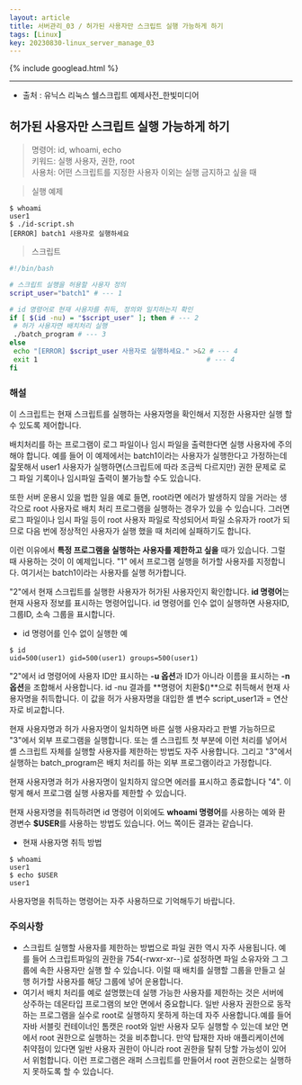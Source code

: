 ```yaml
---
layout: article
title: 서버관리_03 / 허가된 사용자만 스크립트 실행 가능하게 하기
tags: [Linux]
key: 20230830-linux_server_manage_03 
---
```


{% include googlead.html %}

---

- 출처 : 유닉스 리눅스 쉘스크립트 예제사전_한빛미디어

## 허가된 사용자만 스크립트 실행 가능하게 하기

> 명령어: id, whoami, echo  
> 키워드: 실행 사용자, 권한, root  
> 사용처: 어떤 스크립트를 지정한 사용자 이외는 실행 금지하고 싶을 때  

> 실행 예제  

```
$ whoami
user1
$ ./id-script.sh
[ERROR] batch1 사용자로 실행하세요
```

> 스크립트 

 ```bash
#!/bin/bash

# 스크립트 실행을 허용할 사용자 정의 
script_user="batch1" # --- 1

# id 명령어로 현재 사용자를 취득, 정의와 일치하는지 확인
if [ $(id -nu) = "$script_user" ]; then # --- 2
  # 허가 사용자면 배치처리 실행
  ./batch_program # --- 3
else
  echo "[ERROR] $script_user 사용자로 실행하세요." >&2 # --- 4
  exit 1                                          # --- 4
fi
```

### **해설**

이 스크립트는 현재 스크립트를 실행하는 사용자명을 확인해서 지정한 사용자만 실행 할 수 있도록 제어합니다.

배치처리를 하는 프로그램이 로그 파일이나 임시 파일을 출력한다면 실행 사용자에 주의해야 합니다.
예를 들어 이 예제에서는 batch1이라는 사용자가 실행한다고 가정하는데 잛못해서 user1 사용자가 실행하면(스크립트에 따라 조금씩 다르지만) 권한 문제로 로그 파일 기록이나 임시파일 출력이 불가능할 수도 있습니다.

또한 서버 운용시 있을 법한 일을 예로 들면, root라면 에러가 발생하지 않을 거라는 생각으로 root 사용자로 배치 처리 프로그램을 실행하는 경우가 있을 수 있습니다. 그러면 로그 파일이나 임시 파일 등이 root 사용자 파일로 작성되어서 파일 소유자가 root가 되므로 다음 번에 정상적인 사용자가 실행 했을 때 처리에 실패하기도 합니다.

이런 이유에서 **특정 프로그램을 실행하는 사용자를 제한하고 싶을** 때가 있습니다. 그럴 때 사용하는 것이 이 예제입니다. "1" 에서 프로그램 실행을 허가할 사용자를 지정합니다. 여기서는 batch1이라는 사용자를 실행 허가합니다.

"2"에서 현재 스크립트를 실행한 사용자가 허가된 사용자인지 확인합니다. **id 명령어**는 현재 사용자 정보를 표시하는 명령어입니다. id 명령어를 인수 없이 실행하면 사용자ID, 그룹ID, 소속 그룹을 표시합니다.

- id 명령어를 인수 없이 실행한 예

```
$ id
uid=500(user1) gid=500(user1) groups=500(user1)
```

"2"에서 id 명령어에 사용자 ID만 표시하는 **-u 옵션**과 ID가 아니라 이름을 표시하는 **-n 옵션**을 조합해서 사용합니다. id -nu 결과를 **명령어 치환$()**으로 취득해서 현재 사용자명을 취득합니다. 이 값을 허가 사용자명을 대입한 셸 변수 script_user1과 = 연산자로 비교합니다.

현재 사용자명과 허가 사용자명이 일치하면 바른 실행 사용자라고 판별 가능하므로 "3"에서 외부 프로그램을 실행합니다. 또는 셸 스크립트 첫 부분에 이런 처리를 넣어서 셸 스크립트 자체를 실행할 사용자를 제한하는 방법도 자주 사용합니다.
그리고 "3"에서 실행하는 batch_program은 배치 처리를 하는 외부 프로그램이라고 가정합니다.

현재 사용자명과 허가 사용자명이 일치하지 않으면 에러를 표시하고 종료합니다 "4". 이렇게 해서 프로그램 실행 사용자를 제한할 수 있습니다.

현재 사용자명을 취득하려면 id 명령어 이외에도 **whoami 명령어**를 사용하는 예와 환경변수 **$USER**를 사용하는 방법도 있습니다. 어느 쪽이든 결과는 같습니다.

- 현재 사용자명 취득 방법

```
$ whoami
user1
$ echo $USER
user1
```

사용자명을 취득하는 명령어는 자주 사용하므로 기억해두기 바랍니다.

### **주의사항**
- 스크립트 실행할 사용자를 제한하는 방법으로 파일 권한 역시 자주 사용됩니다. 예를 들어 스크립트파일의 권한을 754(-rwxr-xr--)로 설정하면 파일 소유자와 그 그룹에 속한 사용자만 실행 할 수 있습니다. 이럴 때 배치를 실행할 그룹을 만들고 실행 허가할 사용자를 해당 그룹에 넣어 운용합니다.
- 여기서 배치 처리를 예로 설명했는데 실행 가능한 사용자를 제한하는 것은 서버에 상주하는 데몬타입 프로그램의 보안 면에서 중요합니다. 일반 사용자 권한으로 동작하는 프로그램을 실수로 root로 실행하지 못하게 하는데 자주 사용합니다.예를 들어 자바 서블릿 컨테이너인 톰캣은 root와 일반 사용자 모두 실행할 수 있는데 보안 면에서 root 권한으로 실행하는 것을 비추합니다. 만약 탑재한 자바 애플리케이션에 취약점이 있다면 일반 사용자 권한이 아니라 root 권한을 탈취 당할 가능성이 있어서 위험합니다. 이런 프로그램은 래퍼 스크립트를 만들어서 root 권한으로는 실행하지 못하도록 할 수 있습니다. 